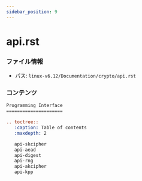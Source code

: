 ```yaml
---
sidebar_position: 9
---
```

# api.rst

### ファイル情報

- パス: `linux-v6.12/Documentation/crypto/api.rst`

### コンテンツ

```rst
Programming Interface
=====================

.. toctree::
   :caption: Table of contents
   :maxdepth: 2

   api-skcipher
   api-aead
   api-digest
   api-rng
   api-akcipher
   api-kpp

```
